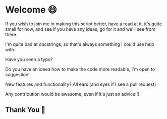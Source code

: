 # Welcome  :smile:

If you wish to join me in making this script better, have a read at it, it's quite small for now, and see if you have any ideas, go for it and we'll see from there.

I'm quite bad at docstrings, so that's always something I could use help with.

Have you seen a typo?

Do you have an ideea how to make the code more readable, I'm open to suggestion!

New features and functionality? All ears (and eyes if I see a pull request)

Any contribution would be awesome, even if it's just an advice!!!

## Thank You :hugs:
